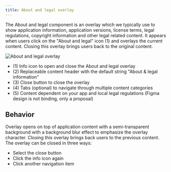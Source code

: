 ```yaml
---
title: About and legal overlay
---
```


The About and legal component is an overlay which we typically use to show application information, application versions, license terms, legal regulations, copyright information and other legal related content. It appears when users click on the "About and legal" icon (1) and overlays the current content. Closing this overlay brings users back to the original content.

![About and legal overlay](https://www.figma.com/file/wEptRgAezDU1z80Cn3eZ0o/iX-Pattern-Illustrations?type=design&node-id=1029-79866&mode=design&t=Ntzn8IlSOlPey8s5-11)

- (1) Info icon to open and close the About and legal overlay
- (2) Replaceable content header with the default string "About & legal information"
- (3) Close button to close the overlay
- (4) Tabs (optional) to navigate through multiple content categories
- (5) Content dependent on your app and local legal regulations (Figma design is not binding, only a proposal)

## Behavior
Overlay opens on top of application content with a semi-transparent background with a background blur effect to emphasize the overlay character. Closing this overlay brings back users to the previous content.  
The overlay can be closed in three ways:
- Select the close button
- Click the info icon again
- Click another navigation item

